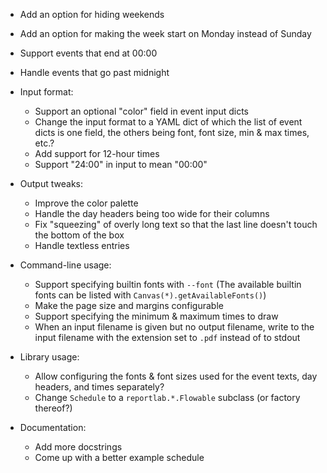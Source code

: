 - Add an option for hiding weekends
- Add an option for making the week start on Monday instead of Sunday
- Support events that end at 00:00
- Handle events that go past midnight

- Input format:
    - Support an optional "color" field in event input dicts
    - Change the input format to a YAML dict of which the list of event dicts
      is one field, the others being font, font size, min & max times, etc.?
    - Add support for 12-hour times
    - Support "24:00" in input to mean "00:00"

- Output tweaks:
    - Improve the color palette
    - Handle the day headers being too wide for their columns
    - Fix "squeezing" of overly long text so that the last line doesn't touch
      the bottom of the box
    - Handle textless entries

- Command-line usage:
    - Support specifying builtin fonts with `--font` (The available builtin
      fonts can be listed with `Canvas(*).getAvailableFonts()`)
    - Make the page size and margins configurable
    - Support specifying the minimum & maximum times to draw
    - When an input filename is given but no output filename, write to the
      input filename with the extension set to `.pdf` instead of to stdout

- Library usage:
    - Allow configuring the fonts & font sizes used for the event texts, day
      headers, and times separately?
    - Change `Schedule` to a `reportlab.*.Flowable` subclass (or factory
      thereof?)

- Documentation:
    - Add more docstrings
    - Come up with a better example schedule
